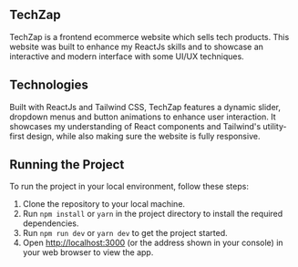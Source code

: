 ## TechZap

TechZap is a frontend ecommerce website which sells tech products. This website was built to enhance my ReactJs skills and to showcase an interactive and modern interface with some UI/UX techniques.

## Technologies

Built with ReactJs and Tailwind CSS, TechZap features a dynamic slider, dropdown menus and button animations to enhance user interaction. It showcases my understanding of React components and Tailwind's utility-first design, while also making sure the website is fully responsive.

## Running the Project

To run the project in your local environment, follow these steps:

1. Clone the repository to your local machine.
2. Run `npm install` or `yarn` in the project directory to install the required dependencies.
3. Run `npm run dev` or `yarn dev` to get the project started.
4. Open [http://localhost:3000](http://localhost:3000) (or the address shown in your console) in your web browser to view the app.
